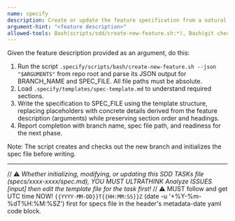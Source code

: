 ```yaml
---
name: specify
description: Create or update the feature specification from a natural language feature description.
argument-hint: "<feature description>"
allowed-tools: Bash(scripts/sdd/create-new-feature.sh:*), Bash(git checkout:*), Bash(git branch:*), Read, Write, Edit, Glob
---
```


Given the feature description provided as an argument, do this:

1. Run the script `.specify/scripts/bash/create-new-feature.sh --json "$ARGUMENTS"` from repo root and parse its JSON output for BRANCH_NAME and SPEC_FILE. All file paths must be absolute.
2. Load `.specify/templates/spec-template.md` to understand required sections.
3. Write the specification to SPEC_FILE using the template structure, replacing placeholders with concrete details derived from the feature description (arguments) while preserving section order and headings.
4. Report completion with branch name, spec file path, and readiness for the next phase.

Note: The script creates and checks out the new branch and initializes the spec file before writing.

---

// ⚠️ _Whether initializing, modifying, or updating this SDD TASKs file (specs/xxxx-xxxx/spec.md), YOU MUST ULTRATHINK Analyze ISSUES [input] then edit the template file for the task first!_
// ⚠️ MUST follow and get UTC time NOW! `{{YYYY-MM-DD}}T{{HH:MM:SS}}Z` (date -u '+%Y-%m-%dT%H:%M:%SZ') first for specs file in the header's metadata-date yaml code block.
